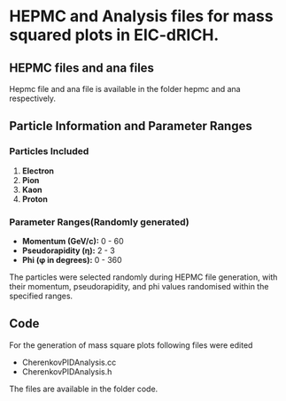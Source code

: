 # HEPMC and Analysis files for mass squared plots in EIC-dRICH.
## HEPMC files and ana files
Hepmc file and ana file is available in the folder hepmc and ana respectively.
## Particle Information and Parameter Ranges

### Particles Included
1. **Electron**
2. **Pion**
3. **Kaon**
4. **Proton**

### Parameter Ranges(Randomly generated)
- **Momentum (GeV/c):** 0 - 60
- **Pseudorapidity (η):** 2 - 3
- **Phi (φ in degrees):** 0 - 360

The particles were selected randomly during HEPMC file generation, with their momentum, pseudorapidity, and phi values randomised within the specified ranges.

## Code
For the generation of mass square plots following files were edited 
- CherenkovPIDAnalysis.cc
- CherenkovPIDAnalysis.h

The files are available in the folder code.
